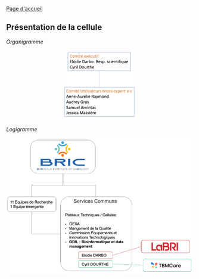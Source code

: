 [Page d'accueil](../index.md)

## Présentation de la cellule

_Organigramme_

<p style="text-align: center;"><img src="../organigramme_cellule.png" alt="organigramme" width="200"/></p>

_Logigramme_

<p style="text-align: center;"><img src="../Environnement ODILE.png" alt="logigramme" width="600"/></p>

